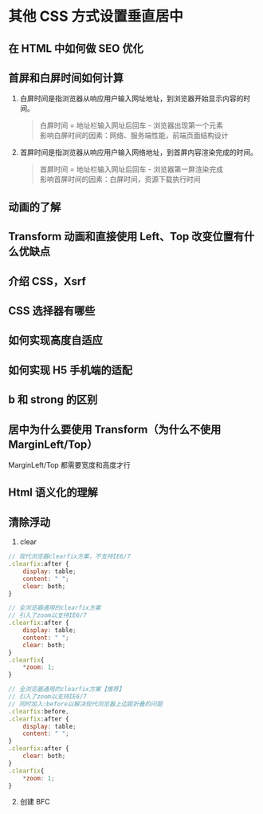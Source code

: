 # 其他 CSS 方式设置垂直居中

## 在 HTML 中如何做 SEO 优化

## 首屏和白屏时间如何计算

1. 白屏时间是指浏览器从响应用户输入网址地址，到浏览器开始显示内容的时间。

    > 白屏时间 = 地址栏输入网址后回车 - 浏览器出现第一个元素  
    > 影响白屏时间的因素：网络、服务端性能，前端页面结构设计

2. 首屏时间是指浏览器从响应用户输入网络地址，到首屏内容渲染完成的时间。

    > 首屏时间 = 地址栏输入网址后回车 - 浏览器第一屏渲染完成  
    > 影响首屏时间的因素：白屏时间，资源下载执行时间


<!-- 使用performance.timing对象里面的数据进行计算操作就能得出时间啦。
公式如下：
DNS解析时间： domainLookupEnd - domainLookupStart
TCP建立连接时间： connectEnd - connectStart
白屏时间： responseStart - navigationStart
dom渲染完成时间： domContentLoadedEventEnd - navigationStart
页面onload时间： loadEventEnd - navigationStart -->


## 动画的了解

## Transform 动画和直接使用 Left、Top 改变位置有什么优缺点

## 介绍 CSS，Xsrf

## CSS 选择器有哪些

## 如何实现高度自适应

## 如何实现 H5 手机端的适配

## b 和 strong 的区别

## 居中为什么要使用 Transform（为什么不使用 MarginLeft/Top）

MarginLeft/Top 都需要宽度和高度才行

## Html 语义化的理解

## 清除浮动

1. clear

```js
// 现代浏览器clearfix方案，不支持IE6/7
.clearfix:after {
    display: table;
    content: " ";
    clear: both;
}

// 全浏览器通用的clearfix方案
// 引入了zoom以支持IE6/7
.clearfix:after {
    display: table;
    content: " ";
    clear: both;
}
.clearfix{
    *zoom: 1;
}

// 全浏览器通用的clearfix方案【推荐】
// 引入了zoom以支持IE6/7
// 同时加入:before以解决现代浏览器上边距折叠的问题
.clearfix:before,
.clearfix:after {
    display: table;
    content: " ";
}
.clearfix:after {
    clear: both;
}
.clearfix{
    *zoom: 1;
}
```

2. 创建 BFC

